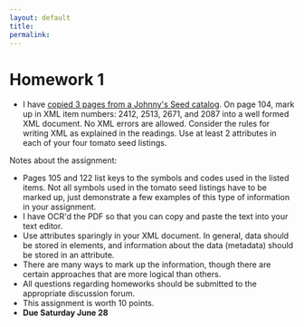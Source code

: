 ```yaml
---
layout: default
title: 
permalink:
---
```


<h1> Homework 1</h1>

- I have [copied 3 pages from a Johnny's Seed catalog](https://www.albany.edu/~mwolfe/ist538/homework/hw1/catalog.pdf). On page 104, mark up in XML item numbers: 2412, 2513, 2671, and 2087 into a well formed XML document. No XML errors are allowed. Consider the rules for writing XML as explained in the readings. Use at least 2 attributes in each of your four tomato seed listings.

Notes about the assignment:
- Pages 105 and 122 list keys to the symbols and codes used in the listed items. Not all symbols used in the tomato seed listings have to be marked up, just demonstrate a few examples of this type of information in your assignment.
- I have OCR'd the PDF so that you can copy and paste the text into your text editor.
- Use attributes sparingly in your XML document. In general, data should be stored in elements, and information about the data (metadata) should be stored in an attribute.
- There are many ways to mark up the information, though there are certain approaches that are more logical than others.
- All questions regarding homeworks should be submitted to the appropriate discussion forum.
- This assignment is worth 10 points.
- **Due Saturday June 28** 